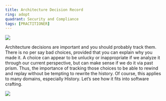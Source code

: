 ```yaml
---
title: Architecture Decision Record
ring: adopt
quadrant: Security and Compliance
tags: [PRACTITIONER]
---
```


[![](https://img.shields.io/badge/101-0c7cba?logo=gitbook&logoColor=000&style=flat)](https://rvr06.github.io/c4-bootcamp/docs/adr/)

Architecture decisions are important and you should probably track them. There is no per say bad choices, provided that you can explain why you made it. A choice can appear to be unlucky or inappropriate if we analyze it through our current perspective, but can make sense if we do it via past prism. Thus, the importance of tracking those choices to be able to rewind and replay without be tempting to rewrite the history. Of course, this applies to many domains, especially History. Let’s see how it fits into software crafting.

![](/img/2022-09-29/adr.png)